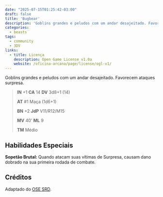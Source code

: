 ```yaml
---
date: "2025-07-15T01:25:42-03:00"
draft: false
title: 'Bugbear'
description: 'Goblins grandes e peludos com um andar desajeitado. Favorecem ataques surpresa.'
categories:
  - beasts
tags:
  - community
  - 3DV
links:
  - title: Licença
    description: Open Game License v1.0a
    website: /oficina-arcana/page/license/ogl-v1/
---
```


Goblins grandes e peludos com um andar desajeitado. Favorecem ataques surpresa.

> **IN** +1 **CA** 14 **DV** 3d8+1 (14)
>
> **AT** #1 Maça (1d6+1)
>
> **BN** +2 **JdP** V11/R12/M15
>
> **MV** 40' **ML** 9
>
> **TM** Médio

## Habilidades Especiais

**Sopetão Brutal:** Quando atacam suas vítimas de Surpresa, causam dano dobrado na sua primeira rodada de combate.

## Créditos

Adaptado do [OSE SRD](https://ose-srd.netlify.app/).
